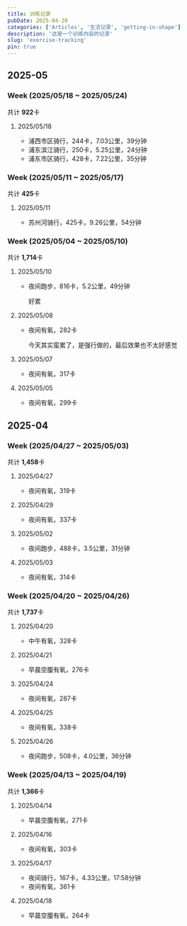 ```yaml
---
title: 训练记录
pubDate: 2025-04-20
categories: ['Articles', '生活记录', 'getting-in-shape']
description: '这是一个训练内容的记录'
slug: 'exercise-tracking'
pin: true
---
```


## 2025-05

### Week (2025/05/18 ~ 2025/05/24)

共计 **922**卡

1. 2025/05/18

   - 浦西市区骑行，244卡，7.03公里，39分钟
   - 浦东滨江骑行，250卡，5.25公里，24分钟
   - 浦东市区骑行，428卡，7.22公里，35分钟

### Week (2025/05/11 ~ 2025/05/17)

共计 **425**卡

1. 2025/05/11

   - 苏州河骑行，425卡，9.26公里，54分钟


### Week (2025/05/04 ~ 2025/05/10)

共计 **1,714**卡

1. 2025/05/10

   - 夜间跑步，816卡，5.2公里，49分钟

      好累

1. 2025/05/08

   - 夜间有氧，282卡

      今天其实蛮累了，是强行做的，最后效果也不太好感觉

1. 2025/05/07

   - 夜间有氧，317卡

1. 2025/05/05

   - 夜间有氧，299卡

## 2025-04

### Week (2025/04/27 ~ 2025/05/03)

共计 **1,458**卡

1. 2025/04/27

   - 夜间有氧，319卡

1. 2025/04/29

   - 夜间有氧，337卡

1. 2025/05/02

   - 夜间跑步，488卡，3.5公里，31分钟

1. 2025/05/03

   - 夜间有氧，314卡

### Week (2025/04/20 ~ 2025/04/26)

共计 **1,737**卡

1. 2025/04/20
   
   - 中午有氧，328卡
   
1. 2025/04/21

   - 早晨空腹有氧，276卡
   
1. 2025/04/24

   - 夜间有氧，287卡

1. 2025/04/25

   - 夜间有氧，338卡

1. 2025/04/26

   - 夜间跑步，508卡，4.0公里，36分钟


### Week (2025/04/13 ~ 2025/04/19)

共计 **1,366**卡

1. 2025/04/14
   
   - 早晨空腹有氧，271卡

1. 2025/04/16

   - 夜间有氧，303卡

1. 2025/04/17

   - 夜间骑行，167卡，4.33公里，17:58分钟
   - 夜间有氧，361卡

1. 2025/04/18
   
   - 早晨空腹有氧，264卡
   
